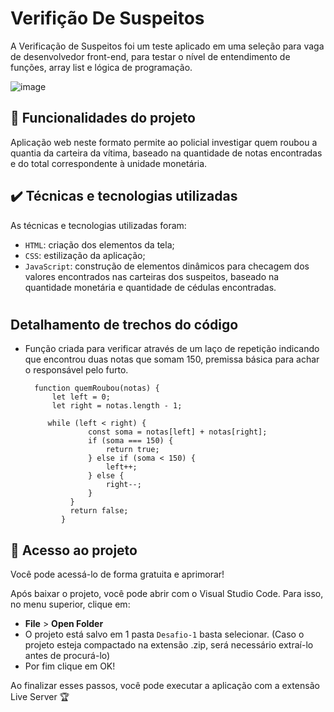 # Verifição De Suspeitos

A Verificação de Suspeitos foi um teste aplicado em uma seleção para vaga de desenvolvedor front-end, para testar o nível de entendimento de funções, array list e lógica de programação.

![image](https://github.com/jcamposmelo/Verifica-oDeSuspeitos/assets/101723959/9068c88b-e5a6-4aff-8e10-b4329f7ce578)


## 🔨 Funcionalidades do projeto

Aplicação web neste formato permite ao policial investigar quem roubou a quantia da carteira da vítima, baseado na quantidade de notas encontradas e do total correspondente à unidade monetária.

## ✔️ Técnicas e tecnologias utilizadas

As técnicas e tecnologias utilizadas foram:

- `HTML`: criação dos elementos da tela;
- `CSS`: estilização da aplicação;
- `JavaScript`: construção de elementos dinâmicos para checagem dos valores encontrados nas carteiras dos suspeitos, baseado na quantidade monetária e quantidade de cédulas encontradas.

#
## Detalhamento de trechos do código

- Função criada para verificar através de um laço de repetição indicando que encontrou duas notas que somam 150, premissa básica para achar o responsável pelo furto.
  
        function quemRoubou(notas) {
            let left = 0;
            let right = notas.length - 1;
        
           while (left < right) {
                    const soma = notas[left] + notas[right];
                    if (soma === 150) {
                        return true;
                    } else if (soma < 150) {
                        left++;
                    } else {
                        right--;
                    }
                }
                return false;
              }

## 📁 Acesso ao projeto

Você pode acessá-lo de forma gratuita e aprimorar!

Após baixar o projeto, você pode abrir com o Visual Studio Code. Para isso, no menu superior, clique em:

- **File** > **Open Folder**
- O projeto está salvo em 1 pasta `Desafio-1` basta selecionar. (Caso o projeto esteja compactado na extensão .zip, será necessário extraí-lo antes de procurá-lo)
- Por fim clique em OK!

Ao finalizar esses passos, você pode executar a aplicação com a extensão Live Server 🏆 

